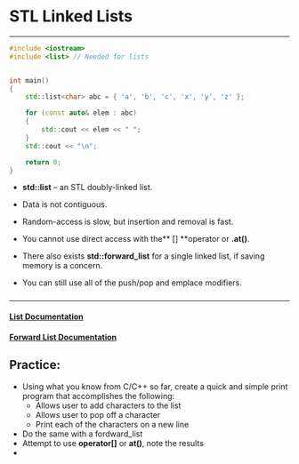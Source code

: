 # STL Linked Lists

---

```cpp
#include <iostream>
#include <list> // Needed for lists


int main()
{
    std::list<char> abc = { 'a', 'b', 'c', 'x', 'y', 'z' };

    for (const auto& elem : abc)
    {
        std::cout << elem << " ";
    }
    std::cout << "\n";

    return 0;
}

```

* **std::list** – an STL doubly-linked list.

* Data is not contiguous.

* Random-access is slow, but insertion and removal is fast.

* You cannot use direct access with the** \[\] **operator or **.at\(\)**.

* There also exists **std::forward\_list** for a single linked list, if saving memory is a concern.

* You can still use all of the push/pop and emplace modifiers.

##### 

---

#### [List Documentation](http://www.cplusplus.com/reference/list/list/)

#### [Forward List Documentation](http://www.cplusplus.com/reference/forward_list/forward_list/)

## Practice: 

* Using what you know from C/C++ so far, create a quick and simple print program that accomplishes the following:
    * Allows user to add characters to the list
    * Allows user to pop off a character
    * Print each of the characters on a new line
* Do the same with a fordward_list
* Attempt to use **operator[]** or **at()**, note the results
* 



